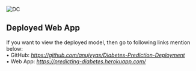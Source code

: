 
![DC](readme-resources/diabetes-banner.png)

## Deployed Web App
If you want to view the deployed model, then go to following links mention below: <br />
• GitHub: _https://github.com/anujvyas/Diabetes-Prediction-Deployment_ <br />
• Web App: _https://predicting-diabetes.herokuapp.com/_
